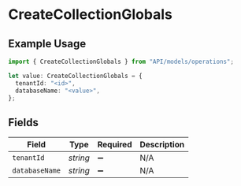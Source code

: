 # CreateCollectionGlobals

## Example Usage

```typescript
import { CreateCollectionGlobals } from "API/models/operations";

let value: CreateCollectionGlobals = {
  tenantId: "<id>",
  databaseName: "<value>",
};
```

## Fields

| Field              | Type               | Required           | Description        |
| ------------------ | ------------------ | ------------------ | ------------------ |
| `tenantId`         | *string*           | :heavy_minus_sign: | N/A                |
| `databaseName`     | *string*           | :heavy_minus_sign: | N/A                |